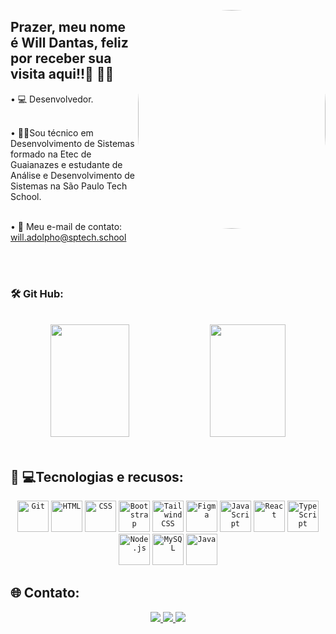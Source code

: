 <img src="https://thumbs.gfycat.com/PortlyPleasingHowlermonkey-max-1mb.gif"
 height="350" width="300" style="border-radius:550px;" align="right" alt="salada" > 

## Prazer, meu nome é Will Dantas, feliz por receber sua visita aqui!!👨‍ 👋🏼
<div>
  • 💻 Desenvolvedor.
  <br><br>

• 👨‍🎓Sou técnico em Desenvolvimento de Sistemas formado na Etec de Guaianazes e estudante de Análise e Desenvolvimento de Sistemas na São Paulo Tech School.
<br><br>

• 📧 Meu e-mail de contato: will.adolpho@sptech.school
</div>

<br>
<br>

 ### 🛠️ Git Hub:
<br>

 <div align="center">
  <a href="https://github.com/dantaswilljpg"> </a>
  <img height="180em" width="50%" src="https://github-readme-stats.vercel.app/api?username=dantaswilljpg&show_icons=true&theme=dark&include_all_commits=true&count_private=true"/>
  <img height="180em" width="49%" src="https://github-readme-stats.vercel.app/api/top-langs/?username=dantaswilljpg&layout=compact&langs_count=7&theme=dark"/>
</div>
<br>


## 👨‍ 💻Tecnologias e recusos:

<div align="center">
	<code><img height="50" src="https://user-images.githubusercontent.com/25181517/192108372-f71d70ac-7ae6-4c0d-8395-51d8870c2ef0.png" alt="Git" title="Git" /></code>
	<code><img height="50" src="https://user-images.githubusercontent.com/25181517/192158954-f88b5814-d510-4564-b285-dff7d6400dad.png" alt="HTML" title="HTML" /></code>
	<code><img height="50" src="https://user-images.githubusercontent.com/25181517/183898674-75a4a1b1-f960-4ea9-abcb-637170a00a75.png" alt="CSS" title="CSS" /></code>
	<code><img height="50" src="https://user-images.githubusercontent.com/25181517/183898054-b3d693d4-dafb-4808-a509-bab54cf5de34.png" alt="Bootstrap" title="Bootstrap" /></code>
	<code><img height="50" src="https://user-images.githubusercontent.com/25181517/202896760-337261ed-ee92-4979-84c4-d4b829c7355d.png" alt="Tailwind CSS" title="Tailwind CSS" /></code>
	<code><img height="50" src="https://user-images.githubusercontent.com/25181517/189715289-df3ee512-6eca-463f-a0f4-c10d94a06b2f.png" alt="Figma" title="Figma" /></code>
	<code><img height="50" src="https://user-images.githubusercontent.com/25181517/117447155-6a868a00-af3d-11eb-9cfe-245df15c9f3f.png" alt="JavaScript" title="JavaScript" /></code>
	<code><img height="50" src="https://user-images.githubusercontent.com/25181517/183897015-94a058a6-b86e-4e42-a37f-bf92061753e5.png" alt="React" title="React" /></code>
	<code><img height="50" src="https://user-images.githubusercontent.com/25181517/183890598-19a0ac2d-e88a-4005-a8df-1ee36782fde1.png" alt="TypeScript" title="TypeScript" /></code>
	<code><img height="50" src="https://user-images.githubusercontent.com/25181517/183568594-85e280a7-0d7e-4d1a-9028-c8c2209e073c.png" alt="Node.js" title="Node.js" /></code>
	<code><img height="50" src="https://user-images.githubusercontent.com/25181517/183896128-ec99105a-ec1a-4d85-b08b-1aa1620b2046.png" alt="MySQL" title="MySQL" /></code>
	<code><img height="50" src="https://cdn.jsdelivr.net/gh/devicons/devicon/icons/java/java-original.svg" alt="Java" title="Java" /></code>
</div>


## 🌐 Contato:
<div align="center">
<a href="https://www.linkedin.com/in/ti-alves/](https://www.linkedin.com/in/will-gustavo-dantas-adolpho-54532922b" target="_blank">
  <img src="https://img.shields.io/badge/LinkedIn-blue?logo=linkedin&logoColor=white&style=for-the-badge">
</a>
<a href="mailto:willgustavodantasadolpho@gmail.com" target="_blank">
  <img src="https://img.shields.io/badge/Gmail-D14836?style=for-the-badge&logo=gmail&logoColor=white">
</a>
 <a href="https://www.instagram.com/dantass_jpg/?hl=pt-br" target="_blank">
<img src="https://img.shields.io/badge/-Instagram-%23E4405F?style=for-the-badge&logo=instagram&logoColor=white" target="_blank">
</a>
	</div>
